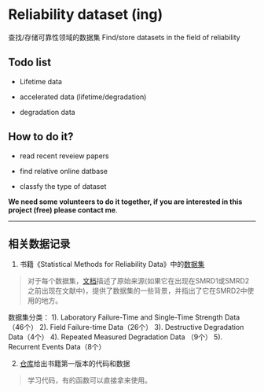 # Reliability dataset (ing)


查找/存储可靠性领域的数据集 Find/store datasets in the field of reliability

## Todo list

- Lifetime data 

- accelerated data (lifetime/degradation)

- degradation data


## How to do it?

- read recent reveiew papers 

- find relative online datbase

- classfy the type of dataset 



**We need some volunteers to do it together, if you are interested in this project (free) please contact me**.

------------

## 相关数据记录

1. 书籍《Statistical Methods for Reliability Data》中的[数据集](https://github.com/wqmeeker/SMRD2Data.git)

> 对于每个数据集，[文档](https://www.math.wsu.edu/faculty/jpascual/abstracts/SMRD2-TOC-Preface.pdf)描述了原始来源(如果它在出现在SMRD1或SMRD2之前出现在文献中)，提供了数据集的一些背景，并指出了它在SMRD2中使用的地方。

数据集分类：
1). Laboratory Failure-Time and Single-Time Strength Data （46个）
2). Field Failure-time Data（26个）
3). Destructive Degradation Data（4个）
4). Repeated Measured Degradation Data （9个）
5). Recurrent Events Data（8个）


2. [仓库](https://github.com/Auburngrads/SMRD)给出书籍第一版本的代码和数据

> 学习代码，有的函数可以直接拿来使用。


